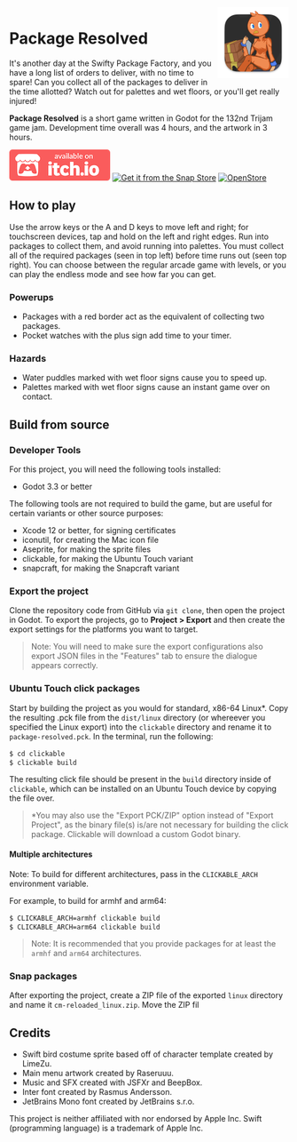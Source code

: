 <img src="./game/icon.png" width="128" align="right" alt="Package Resolved icon"/>

# Package Resolved

It's another day at the Swifty Package Factory, and you have a long list of orders to deliver, with no time to spare! Can you collect all of the packages to deliver in the time allotted? Watch out for palettes and wet floors, or you'll get really injured!

**Package Resolved** is a short game written in Godot for the 132nd Trijam game jam. Development time overall was 4 hours, and the artwork in 3 hours.

[![Available on Itch.io](./.github/itch-badge-color.png)](https://marquiskurt.itch.io/package-resolved) [![Get it from the Snap Store](https://snapcraft.io/static/images/badges/en/snap-store-black.svg)](https://snapcraft.io/package-resolved) [![OpenStore](https://open-store.io/badges/en_US.png)](https://open-store.io/app/package-resolved.marquiskurt)

## How to play

Use the arrow keys or the A and D keys to move left and right; for touchscreen devices, tap and hold on the left and right edges. Run into packages to collect them, and avoid running into palettes. You must collect all of the required packages (seen in top left) before time runs out (seen top right). You can choose between the regular arcade game with levels, or you can play the endless mode and see how far you can get.

### Powerups

- Packages with a red border act as the equivalent of collecting two packages.
- Pocket watches with the plus sign add time to your timer.

### Hazards

- Water puddles marked with wet floor signs cause you to speed up.
- Palettes marked with wet floor signs cause an instant game over on contact.

## Build from source

### Developer Tools

For this project, you will need the following tools installed:
- Godot 3.3 or better

The following tools are not required to build the game, but are useful for certain variants or other source purposes:

- Xcode 12 or better, for signing certificates
- iconutil, for creating the Mac icon file
- Aseprite, for making the sprite files
- clickable, for making the Ubuntu Touch variant
- snapcraft, for making the Snapcraft variant

### Export the project
Clone the repository code from GitHub via `git clone`, then open the project in Godot. To export the projects, go to **Project > Export**
and then create the export settings for the platforms you want to target.

> Note: You will need to make sure the export configurations also export JSON files in the "Features" tab to ensure the dialogue appears correctly.

### Ubuntu Touch click packages

Start by building the project as you would for standard, x86-64 Linux*. Copy the resulting .pck file from the `dist/linux` directory (or whereever you specified the Linux export) into the `clickable` directory and rename it to `package-resolved.pck`. In the terminal, run the following:

```
$ cd clickable
$ clickable build
```

The resulting click file should be present in the `build` directory inside of `clickable`, which can be installed on an Ubuntu Touch device by copying the file over.

> \*You may also use the "Export PCK/ZIP" option instead of "Export Project", as the binary file(s) is/are not necessary for building the click package. Clickable will download a custom Godot binary.

#### Multiple architectures

Note: To build for different architectures, pass in the `CLICKABLE_ARCH `environment variable.

For example, to build for armhf and arm64:
```
$ CLICKABLE_ARCH=armhf clickable build
$ CLICKABLE_ARCH=arm64 clickable build
```
> Note: It is recommended that you provide packages for at least the `armhf` and `arm64` architectures.

### Snap packages
After exporting the project, create a ZIP file of the exported `linux` directory and name it `cm-reloaded_linux.zip`. Move the ZIP fil

## Credits

- Swift bird costume sprite based off of character template created by LimeZu.
- Main menu artwork created by Raseruuu.
- Music and SFX created with JSFXr and BeepBox.
- Inter font created by Rasmus Andersson.
- JetBrains Mono font created by JetBrains s.r.o.

This project is neither affiliated with nor endorsed by Apple Inc. Swift (programming language) is a trademark of Apple Inc.

